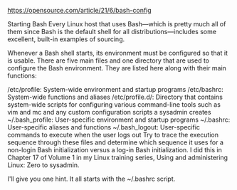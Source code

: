 https://opensource.com/article/21/6/bash-config


Starting Bash
Every Linux host that uses Bash—which is pretty much all of them since Bash is the default shell for all distributions—includes some excellent, built-in examples of sourcing.

Whenever a Bash shell starts, its environment must be configured so that it is usable. There are five main files and one directory that are used to configure the Bash environment. They are listed here along with their main functions:

/etc/profile: System-wide environment and startup programs
/etc/bashrc: System-wide functions and aliases
/etc/profile.d/: Directory that contains system-wide scripts for configuring various command-line tools such as vim and mc and any custom configuration scripts a sysadmin creates
~/.bash_profile: User-specific environment and startup programs
~/.bashrc: User-specific aliases and functions
~/.bash_logout: User-specific commands to execute when the user logs out
Try to trace the execution sequence through these files and determine which sequence it uses for a non-login Bash initialization versus a log-in Bash initialization. I did this in Chapter 17 of Volume 1 in my Linux training series, Using and administering Linux: Zero to sysadmin.

I'll give you one hint. It all starts with the ~/.bashrc script.